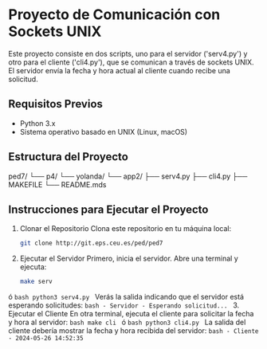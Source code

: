 # Proyecto de Comunicación con Sockets UNIX
Este proyecto consiste en dos scripts, uno para el servidor ('serv4.py') y otro para el cliente ('cli4.py'), 
que se comunican a través de sockets UNIX. El servidor envía la fecha y hora actual al cliente cuando recibe una solicitud.

## Requisitos Previos
- Python 3.x
- Sistema operativo basado en UNIX (Linux, macOS)

## Estructura del Proyecto
ped7/
└── p4/
    └── yolanda/
        └── app2/
            ├── serv4.py
            ├── cli4.py
            ├── MAKEFILE
            └── README.mds

## Instrucciones para Ejecutar el Proyecto

1. Clonar el Repositorio
Clona este repositorio en tu máquina local:
    ```bash
    git clone http://git.eps.ceu.es/ped/ped7
    ```
2. Ejecutar el Servidor
Primero, inicia el servidor. Abre una terminal y ejecuta:
    ```bash
    make serv
    ```
ó
    ```bash
    python3 serv4.py
    ```
Verás la salida indicando que el servidor está esperando solicitudes:
    ```bash
    - Servidor -
    Esperando solicitud...
    ```
3. Ejecutar el Cliente
En otra terminal, ejecuta el cliente para solicitar la fecha y hora al servidor:
    ```bash
    make cli
    ```
ó
    ```bash
    python3 cli4.py
    ```
La salida del cliente debería mostrar la fecha y hora recibida del servidor:
    ```bash
    - Cliente -
    2024-05-26 14:52:35
    ```


